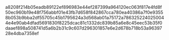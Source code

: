 a8208f214b05eadb89122ef896983e44ef287399a964120ec063f817e4fd8f50ec960b19e48f756abbf01e43fb7d658f842867cca780ea40386a7f0e93558b053b9bba2df55705c45b1795624a3d568ab01a75172a7863252240250044e4e90ab4dfad5691830f8225dcac81c1332dc839b85a6e8c45eec53b35f0daaef898a508741d5a6b2b31c9c607d296301857e6e2d678b718b53a9639728e4dba7358ef
